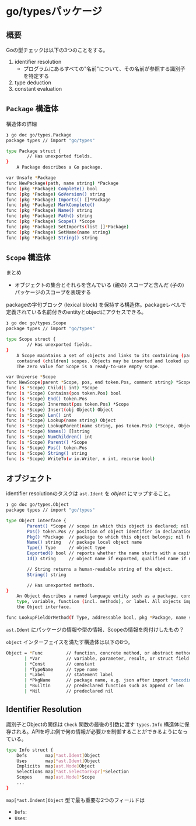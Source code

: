 # go/typesパッケージ

## 概要

Goの型チェックは以下の3つのことをする。

1. identifier resolution
    - プログラムにあるすべての"名前"について、その名前が参照する識別子を特定する
2. type deduction
3. constant evaluation

## `Package` 構造体

構造体の詳細

```bash
❯ go doc go/types.Package
package types // import "go/types"

type Package struct {
        // Has unexported fields.
}
    A Package describes a Go package.

var Unsafe *Package
func NewPackage(path, name string) *Package
func (pkg *Package) Complete() bool
func (pkg *Package) GoVersion() string
func (pkg *Package) Imports() []*Package
func (pkg *Package) MarkComplete()
func (pkg *Package) Name() string
func (pkg *Package) Path() string
func (pkg *Package) Scope() *Scope
func (pkg *Package) SetImports(list []*Package)
func (pkg *Package) SetName(name string)
func (pkg *Package) String() string
```

## `Scope` 構造体

まとめ

- オブジェクトの集合とそれらを含んでいる (親の) スコープと含んだ (子の) パッケージのスコープを表現する

packageの字句ブロック (lexical block) を保持する構造体。packageレベルで定義されている名前付きのentityとobjectにアクセスできる。

```bash
❯ go doc go/types.Scope
package types // import "go/types"

type Scope struct {
        // Has unexported fields.
}
    A Scope maintains a set of objects and links to its containing (parent) and
    contained (children) scopes. Objects may be inserted and looked up by name.
    The zero value for Scope is a ready-to-use empty scope.

var Universe *Scope
func NewScope(parent *Scope, pos, end token.Pos, comment string) *Scope
func (s *Scope) Child(i int) *Scope
func (s *Scope) Contains(pos token.Pos) bool
func (s *Scope) End() token.Pos
func (s *Scope) Innermost(pos token.Pos) *Scope
func (s *Scope) Insert(obj Object) Object
func (s *Scope) Len() int
func (s *Scope) Lookup(name string) Object
func (s *Scope) LookupParent(name string, pos token.Pos) (*Scope, Object)
func (s *Scope) Names() []string
func (s *Scope) NumChildren() int
func (s *Scope) Parent() *Scope
func (s *Scope) Pos() token.Pos
func (s *Scope) String() string
func (s *Scope) WriteTo(w io.Writer, n int, recurse bool)
```

## オブジェクト

identifier resolutionのタスクは `ast.Ident` を *object* にマップすること。

```bash
❯ go doc go/types.Object
package types // import "go/types"

type Object interface {
        Parent() *Scope // scope in which this object is declared; nil for methods and struct fields
        Pos() token.Pos // position of object identifier in declaration
        Pkg() *Package  // package to which this object belongs; nil for labels and objects in the Universe scope
        Name() string   // package local object name
        Type() Type     // object type
        Exported() bool // reports whether the name starts with a capital letter
        Id() string     // object name if exported, qualified name if not exported (see func Id)

        // String returns a human-readable string of the object.
        String() string

        // Has unexported methods.
}
    An Object describes a named language entity such as a package, constant,
    type, variable, function (incl. methods), or label. All objects implement
    the Object interface.

func LookupFieldOrMethod(T Type, addressable bool, pkg *Package, name string) (obj Object, index []int, indirect bool)
```

`ast.Ident` にパッケージの情報や型の情報、Scopeの情報を肉付けしたもの？

`object` インターフェイスを満たす構造体は以下の8つ。

```bash
Object = *Func         // function, concrete method, or abstract method
       | *Var          // variable, parameter, result, or struct field
       | *Const        // constant
       | *TypeName     // type name
       | *Label        // statement label
       | *PkgName      // package name, e.g. json after import "encoding/json"
       | *Builtin      // predeclared function such as append or len
       | *Nil          // predeclared nil
```

## Identifier Resolution

識別子とObjectの関係は `Check` 関数の最後の引数に渡す `types.Info` 構造体に保存される。APIを呼ぶ側で何の情報が必要かを制御することができるようになっている。

```bash
type Info struct {
	Defs       map[*ast.Ident]Object
	Uses       map[*ast.Ident]Object
	Implicits  map[ast.Node]Object
	Selections map[*ast.SelectorExpr]*Selection
	Scopes     map[ast.Node]*Scope
	...
}
```

`map[*ast.Indent]Object` 型で最も重要な2つのフィールドは

- `Defs`: 
- `Uses`:

